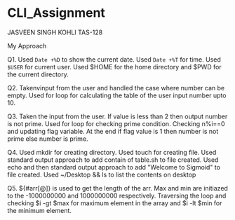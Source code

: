 # CLI_Assignment

JASVEEN SINGH KOHLI
TAS-128

My Approach

Q1. Used `Date +%D` to show the current date.
    Used `Date +%T` for time.
    Used `$USER` for current user. 
    Used $HOME for the home directory and $PWD for the current directory.
    
Q2. Takenvinput from the user and handled the case where number can be empty.
    Used for loop for calculating the table of the user input number upto 10.
    
Q3. Taken the input from the user. If value is less than 2 then output number is not prime.
    Used for loop for checking prime condition. Checking n%i==0 and updating flag variable.
    At the end if flag value is 1 then number is not prime else number is prime. 

Q4. Used mkdir for creating directory.
    Used touch for creating file.
    Used standard output approach to add contain of table.sh to file created.
    Used echo and then standard output approach to add "Welcome to Sigmoid" to file created.
    Used ~/Desktop && ls to list the contents on desktop
    
Q5. ${#arr[@]} is used to get the length of the arr.
    Max and min are initiazed to the -1000000000 and 1000000000 respectively.
    Traversing the loop and checking $i -gt $max for maximum element in the array and $i -lt $min for the minimum element.
